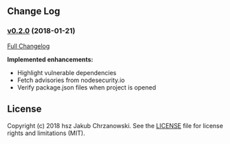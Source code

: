 Change Log
----------

### [v0.2.0](https://github.com/hsz/idea-nodesecurity/tree/v0.2.0) (2018-01-21)

[Full Changelog](https://github.com/hsz/idea-nodesecurity/compare/v0.2.0)

**Implemented enhancements:**

- Highlight vulnerable dependencies
- Fetch advisories from nodesecurity.io
- Verify package.json files when project is opened


License
-------

Copyright (c) 2018 hsz Jakub Chrzanowski. See the [LICENSE](./LICENSE) file for license rights and limitations (MIT).
